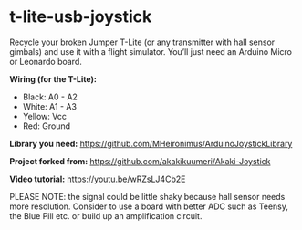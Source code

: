 # t-lite-usb-joystick

Recycle your broken Jumper T-Lite (or any transmitter with hall sensor gimbals) and use it with a flight simulator. You’ll just need an Arduino Micro or Leonardo board.

**Wiring (for the T-Lite):**

- Black: A0 - A2
- White: A1 - A3
- Yellow: Vcc
- Red: Ground

**Library you need:**
https://github.com/MHeironimus/ArduinoJoystickLibrary

**Project forked from:**
https://github.com/akakikuumeri/Akaki-Joystick

**Video tutorial:**
https://youtu.be/wRZsLJ4Cb2E

PLEASE NOTE: the signal could be little shaky because hall sensor needs more resolution. Consider to use a board with better ADC such as Teensy, the Blue Pill etc. or build up an amplification circuit.
